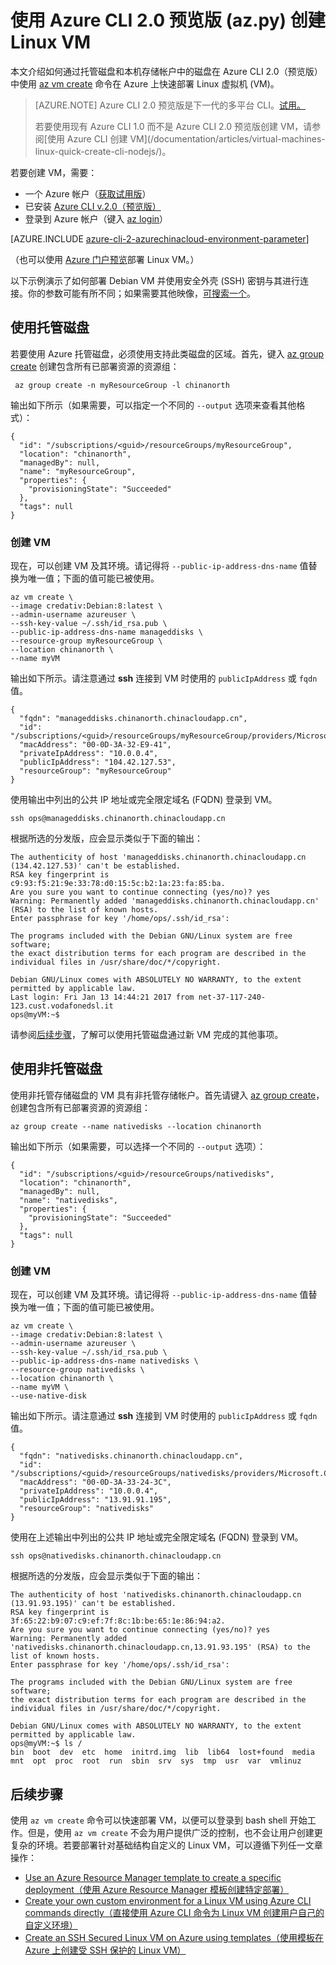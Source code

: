 <properties
    pageTitle="使用 Azure CLI 2.0（预览版）创建 Linux VM | Azure"
    description="使用 Azure CLI 2.0（预览版）创建 Linux VM。"
    services="virtual-machines-linux"
    documentationcenter=""
    author="squillace"
    manager="timlt"
    editor="" />
<tags 
    ms.assetid="82005a05-053d-4f52-b0c2-9ae2e51f7a7e"
    ms.service="virtual-machines-linux"
    ms.devlang="NA"
    ms.topic="hero-article"
    ms.tgt_pltfrm="vm-linux"
    ms.workload="infrastructure"
    ms.date="01/13/2016"
    wacn.date="03/24/2017"
    ms.author="rasquill" />

# 使用 Azure CLI 2.0 预览版 (az.py) 创建 Linux VM
本文介绍如何通过托管磁盘和本机存储帐户中的磁盘在 Azure CLI 2.0（预览版）中使用 [az vm create](https://docs.microsoft.com/cli/azure/vm#create) 命令在 Azure 上快速部署 Linux 虚拟机 (VM)。

> [AZURE.NOTE] 
> Azure CLI 2.0 预览版是下一代的多平台 CLI。[试用。](https://docs.microsoft.com/cli/azure/install-az-cli2)
><p>
> 若要使用现有 Azure CLI 1.0 而不是 Azure CLI 2.0 预览版创建 VM，请参阅[使用 Azure CLI 创建 VM](/documentation/articles/virtual-machines-linux-quick-create-cli-nodejs/)。

若要创建 VM，需要：

* 一个 Azure 帐户（[获取试用版](/pricing/1rmb-trial/)）
* 已安装 [Azure CLI v.2.0（预览版）](https://docs.microsoft.com/cli/azure/install-az-cli2)
* 登录到 Azure 帐户（键入 [az login](https://docs.microsoft.com/cli/azure/#login)）

[AZURE.INCLUDE [azure-cli-2-azurechinacloud-environment-parameter](../../includes/azure-cli-2-azurechinacloud-environment-parameter.md)]

（也可以使用 [Azure 门户预览](/documentation/articles/virtual-machines-linux-quick-create-portal/)部署 Linux VM。）

以下示例演示了如何部署 Debian VM 并使用安全外壳 (SSH) 密钥与其进行连接。你的参数可能有所不同；如果需要其他映像，[可搜索一个](/documentation/articles/virtual-machines-linux-cli-ps-findimage/)。

## 使用托管磁盘

若要使用 Azure 托管磁盘，必须使用支持此类磁盘的区域。首先，键入 [az group create](https://docs.microsoft.com/cli/azure/group#create) 创建包含所有已部署资源的资源组：

     az group create -n myResourceGroup -l chinanorth

输出如下所示（如果需要，可以指定一个不同的 `--output` 选项来查看其他格式）：

    {
      "id": "/subscriptions/<guid>/resourceGroups/myResourceGroup",
      "location": "chinanorth",
      "managedBy": null,
      "name": "myResourceGroup",
      "properties": {
        "provisioningState": "Succeeded"
      },
      "tags": null
    }

### 创建 VM 
现在，可以创建 VM 及其环境。请记得将 `--public-ip-address-dns-name` 值替换为唯一值；下面的值可能已被使用。

    az vm create \
    --image credativ:Debian:8:latest \
    --admin-username azureuser \
    --ssh-key-value ~/.ssh/id_rsa.pub \
    --public-ip-address-dns-name manageddisks \
    --resource-group myResourceGroup \
    --location chinanorth \
    --name myVM

输出如下所示。请注意通过 **ssh** 连接到 VM 时使用的 `publicIpAddress` 或 `fqdn` 值。

    {
      "fqdn": "manageddisks.chinanorth.chinacloudapp.cn",
      "id": "/subscriptions/<guid>/resourceGroups/myResourceGroup/providers/Microsoft.Compute/virtualMachines/myVM",
      "macAddress": "00-0D-3A-32-E9-41",
      "privateIpAddress": "10.0.0.4",
      "publicIpAddress": "104.42.127.53",
      "resourceGroup": "myResourceGroup"
    }

使用输出中列出的公共 IP 地址或完全限定域名 (FQDN) 登录到 VM。

    ssh ops@manageddisks.chinanorth.chinacloudapp.cn

根据所选的分发版，应会显示类似于下面的输出：

    The authenticity of host 'manageddisks.chinanorth.chinacloudapp.cn (134.42.127.53)' can't be established.
    RSA key fingerprint is c9:93:f5:21:9e:33:78:d0:15:5c:b2:1a:23:fa:85:ba.
    Are you sure you want to continue connecting (yes/no)? yes
    Warning: Permanently added 'manageddisks.chinanorth.chinacloudapp.cn' (RSA) to the list of known hosts.
    Enter passphrase for key '/home/ops/.ssh/id_rsa':

    The programs included with the Debian GNU/Linux system are free software;
    the exact distribution terms for each program are described in the
    individual files in /usr/share/doc/*/copyright.

    Debian GNU/Linux comes with ABSOLUTELY NO WARRANTY, to the extent
    permitted by applicable law.
    Last login: Fri Jan 13 14:44:21 2017 from net-37-117-240-123.cust.vodafonedsl.it
    ops@myVM:~$ 

请参阅[后续步骤](#next-steps)，了解可以使用托管磁盘通过新 VM 完成的其他事项。

## 使用非托管磁盘 

使用非托管存储磁盘的 VM 具有非托管存储帐户。首先请键入 [az group create](https://docs.microsoft.com/cli/azure/group#create)，创建包含所有已部署资源的资源组：

    az group create --name nativedisks --location chinanorth

输出如下所示（如果需要，可以选择一个不同的 `--output` 选项）：

    {
      "id": "/subscriptions/<guid>/resourceGroups/nativedisks",
      "location": "chinanorth",
      "managedBy": null,
      "name": "nativedisks",
      "properties": {
        "provisioningState": "Succeeded"
      },
      "tags": null
    }

### 创建 VM 

现在，可以创建 VM 及其环境。请记得将 `--public-ip-address-dns-name` 值替换为唯一值；下面的值可能已被使用。

    az vm create \
    --image credativ:Debian:8:latest \
    --admin-username azureuser \
    --ssh-key-value ~/.ssh/id_rsa.pub \
    --public-ip-address-dns-name nativedisks \
    --resource-group nativedisks \
    --location chinanorth \
    --name myVM \
    --use-native-disk

输出如下所示。请注意通过 **ssh** 连接到 VM 时使用的 `publicIpAddress` 或 `fqdn` 值。

    {
      "fqdn": "nativedisks.chinanorth.chinacloudapp.cn",
      "id": "/subscriptions/<guid>/resourceGroups/nativedisks/providers/Microsoft.Compute/virtualMachines/myVM",
      "macAddress": "00-0D-3A-33-24-3C",
      "privateIpAddress": "10.0.0.4",
      "publicIpAddress": "13.91.91.195",
      "resourceGroup": "nativedisks"
    }

使用在上述输出中列出的公共 IP 地址或完全限定域名 (FQDN) 登录到 VM。

    ssh ops@nativedisks.chinanorth.chinacloudapp.cn

根据所选的分发版，应会显示类似于下面的输出：

    The authenticity of host 'nativedisks.chinanorth.chinacloudapp.cn (13.91.93.195)' can't be established.
    RSA key fingerprint is 3f:65:22:b9:07:c9:ef:7f:8c:1b:be:65:1e:86:94:a2.
    Are you sure you want to continue connecting (yes/no)? yes
    Warning: Permanently added 'nativedisks.chinanorth.chinacloudapp.cn,13.91.93.195' (RSA) to the list of known hosts.
    Enter passphrase for key '/home/ops/.ssh/id_rsa':

    The programs included with the Debian GNU/Linux system are free software;
    the exact distribution terms for each program are described in the
    individual files in /usr/share/doc/*/copyright.

    Debian GNU/Linux comes with ABSOLUTELY NO WARRANTY, to the extent
    permitted by applicable law.
    ops@myVM:~$ ls /
    bin  boot  dev  etc  home  initrd.img  lib  lib64  lost+found  media  mnt  opt  proc  root  run  sbin  srv  sys  tmp  usr  var  vmlinuz

## <a name="next-steps"></a> 后续步骤
使用 `az vm create` 命令可以快速部署 VM，以便可以登录到 bash shell 开始工作。但是，使用 `az vm create` 不会为用户提供广泛的控制，也不会让用户创建更复杂的环境。若要部署针对基础结构自定义的 Linux VM，可以遵循下列任一文章操作：

* [Use an Azure Resource Manager template to create a specific deployment（使用 Azure Resource Manager 模板创建特定部署）](/documentation/articles/virtual-machines-linux-cli-deploy-templates/)
* [Create your own custom environment for a Linux VM using Azure CLI commands directly（直接使用 Azure CLI 命令为 Linux VM 创建用户自己的自定义环境）](/documentation/articles/virtual-machines-linux-create-cli-complete/)
* [Create an SSH Secured Linux VM on Azure using templates（使用模板在 Azure 上创建受 SSH 保护的 Linux VM）](/documentation/articles/virtual-machines-linux-create-ssh-secured-vm-from-template/)

<!---HONumber=Mooncake_0320_2017-->